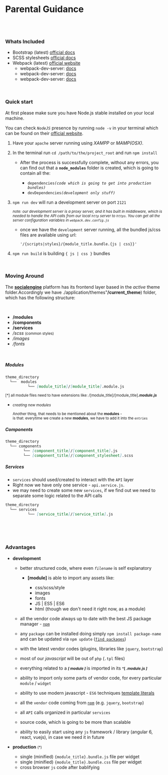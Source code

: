 # Parental Guidance #
<br><br>
### Whats Included ###


- Bootstrap (latest) [official docs](https://getbootstrap.com/)
- SCSS stylesheets [official docs](https://sass-lang.com/) 
- Webpack (latest) [official website](https://webpack.js.org/)
  - webpack-dev-server:  [docs](https://webpack.js.org/configuration/dev-server/)
  - webpack-dev-server:  [docs](https://webpack.js.org/configuration/dev-server/)
  - webpack-dev-server:  [docs](https://webpack.js.org/configuration/dev-server/)
  
<br>

### Quick start ###


At first please make sure you have Node.js stable installed on your local machine. <br>

You can check *`NodeJS`* presence by running `node -v` in your terminal
                   which can be found on their [official website](https://nodejs.org). <br>

1. Have your `apache` server running using *XAMPP* or *MAMP(OSX)*.

2. In the terminal run `cd /path/to/the/project_root` and run `npm install`
    
    - After the process is successfully complete, without any errors, you can find out that a **`node_modules`** folder is created, 
    which is going to contain all the: 
     
      - `dependencies`*`(code which is going to get into production bundles)`*
      - `devDependencies`*`(development only stuff)`* 
  
3. `npm run dev` will run a development server on port `2121`

    *<p><small>note: our development server is a proxy server, and it has built in middleware, which is needed to handle the API calls from our local `http` server to `https`. You can get all the server configuration variables in `webpack.dev.config.js`</small></p>*
    
    -   once we have the `development` server running, all the bundled js/css files are available using url:  <br>

            '/{scripts|styles}/{module_title.bundle.{js | css}}'

4. `npm run build` is building `{ js | css }` bundles


<br>

### Moving Around ###


<div>
 
 <span>The **[socialengine](socialengine.org)** platform has its frontend layer based in the *active* theme folder.Accordingly we have ./application/themes"**/current_theme**) folder, which has the following structure:</span>

</div>

<br>  

- **/modules**
- **/components**
- **/services**
- */scss* <small>(common styles)</small>
- */images*
- */fonts*

<br>



<div>

##### Modules
 
```markdown
theme_directory
  └──  modules
          └── [module_title]/[module_title].module.js       
```

<small>

[\*] all module files need to have extensions like: /[module_title]/[module_title]***.module.js***
</small>

- *<small><i>creating new modules</i>*

  Another thing, that needs to be mentioned about the **modules** - <br> is that: everytime we create a new **modules**, we have to add it into the `entries` <br></small>

##### Components <br>

```markdown
theme_directory
  └── components
        └── [component_title]/[component_title].js
        └── [component_title]/[component_stylesheet].scss
```

##### Services <br>

<p>

- `services` should used/created to interact with the `API` layer
- Right now we have only one service - `api.service.js`. <br>
- we may need to create some new `services`, if we find out we need to separate some logic related to the API calls 

```markdown
theme_directory
  └── services
          └── [service_title]/[service_title].js
```

</div>

<br><br><br>

### Advantages <br>


  - **development**

    - better structured code, where even *`filename`* is self explanatory
      - **[module]** is able to import any assets like:
      
        -  css/scss/style
        -   images
        -   fonts
        -   JS | ES5 | ES6
         -  html (though we don't need it right now, as a module)
         
    - all the vendor code always up to date with the best JS package manager - [`npm`](https://www.npmjs.com/) 
    - any `package` can be installed doing simply `npm install package-name` and can be updated via `npm update` ([`find packages`](https://www.npmjs.com/))
    - with the latest vendor codes (plugins, libraries like `jquery`, `bootstrap`)
    - most of our *javascript* will be out of `php` (`.tpl` files)
    - everything related to a <small> ***[ module ]*** </small> is imported in its <small> ***[ *.module.js ]*** </small>
    - ability to import only some parts of vendor code, for every particular `module` / `widget`
    - ability to use modern javascript - `ES6` techniques [template literals](https://developer.mozilla.org/en-US/docs/Web/JavaScript/Reference/Template_literals) 
    - all the  `vendor` code coming from [`npm`](https://www.npmjs.com/) (e.g. `jquery`, `bootstrap`)
    - all `API` calls organized in particular `services`
    - source code, which is going to be more than scalable
    - ability to easily start using any `js` framework / library (angular 6, react, vuejs), in case we need it in future
                                                                                                                        
  - **production** <small>(*)</small>
   
    - single (minified) `{module_title}.bundle.js` file per widget
    - single (minified) `{module_title}.bundle.css` file per widget
    - cross browser `js` code after bablifying 
       
    
                                                                                                                        